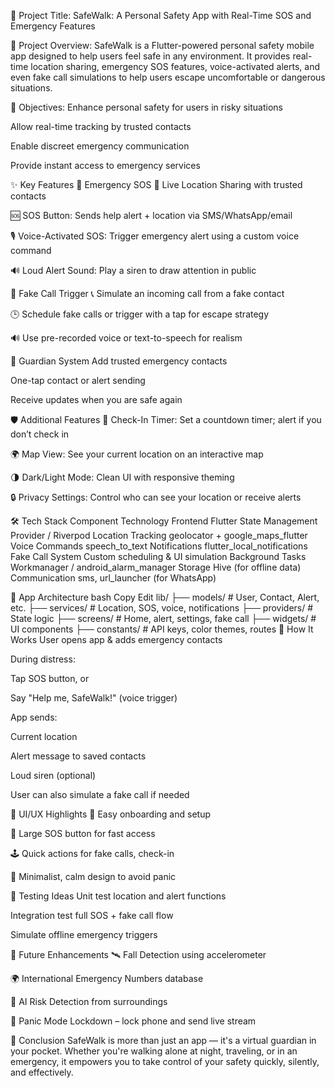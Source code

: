 🚨 Project Title:
SafeWalk: A Personal Safety App with Real-Time SOS and Emergency Features

📘 Project Overview:
SafeWalk is a Flutter-powered personal safety mobile app designed to help users feel safe in any environment. It provides real-time location sharing, emergency SOS features, voice-activated alerts, and even fake call simulations to help users escape uncomfortable or dangerous situations.

🎯 Objectives:
Enhance personal safety for users in risky situations

Allow real-time tracking by trusted contacts

Enable discreet emergency communication

Provide instant access to emergency services

✨ Key Features
🔴 Emergency SOS
📍 Live Location Sharing with trusted contacts

🆘 SOS Button: Sends help alert + location via SMS/WhatsApp/email

🎙️ Voice-Activated SOS: Trigger emergency alert using a custom voice command

🔊 Loud Alert Sound: Play a siren to draw attention in public

📱 Fake Call Trigger
📞 Simulate an incoming call from a fake contact

🕒 Schedule fake calls or trigger with a tap for escape strategy

🔊 Use pre-recorded voice or text-to-speech for realism

👥 Guardian System
Add trusted emergency contacts

One-tap contact or alert sending

Receive updates when you are safe again

🛡️ Additional Features
📅 Check-In Timer: Set a countdown timer; alert if you don’t check in

🌍 Map View: See your current location on an interactive map

🌗 Dark/Light Mode: Clean UI with responsive theming

🔒 Privacy Settings: Control who can see your location or receive alerts

🛠️ Tech Stack
Component	Technology
Frontend	Flutter
State Management	Provider / Riverpod
Location Tracking	geolocator + google_maps_flutter
Voice Commands	speech_to_text
Notifications	flutter_local_notifications
Fake Call System	Custom scheduling & UI simulation
Background Tasks	Workmanager / android_alarm_manager
Storage	Hive (for offline data)
Communication	sms, url_launcher (for WhatsApp)

🧱 App Architecture
bash
Copy
Edit
lib/
├── models/              # User, Contact, Alert, etc.
├── services/            # Location, SOS, voice, notifications
├── providers/           # State logic
├── screens/             # Home, alert, settings, fake call
├── widgets/             # UI components
├── constants/           # API keys, color themes, routes
📲 How It Works
User opens app & adds emergency contacts

During distress:

Tap SOS button, or

Say "Help me, SafeWalk!" (voice trigger)

App sends:

Current location

Alert message to saved contacts

Loud siren (optional)

User can also simulate a fake call if needed

📱 UI/UX Highlights
👋 Easy onboarding and setup

🔴 Large SOS button for fast access

🕹️ Quick actions for fake calls, check-in

🧘 Minimalist, calm design to avoid panic

🧪 Testing Ideas
Unit test location and alert functions

Integration test full SOS + fake call flow

Simulate offline emergency triggers

🧠 Future Enhancements
🛰️ Fall Detection using accelerometer

🌍 International Emergency Numbers database

🧠 AI Risk Detection from surroundings

🔐 Panic Mode Lockdown – lock phone and send live stream

🏁 Conclusion
SafeWalk is more than just an app — it's a virtual guardian in your pocket. Whether you're walking alone at night, traveling, or in an emergency, it empowers you to take control of your safety quickly, silently, and effectively.
